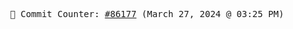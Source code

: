 <p align="center">
    <samp>
        📮 Commit Counter: <a href="https://github.com/Javascript-void0/Javascript-void0/commits/main">#86177</a> (March 27, 2024 @ 03:25 PM)
    </samp>
</p>